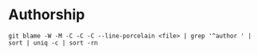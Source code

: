 # Authorship

```
git blame -W -M -C -C -C --line-porcelain <file> | grep '^author ' | sort | uniq -c | sort -rn
```
